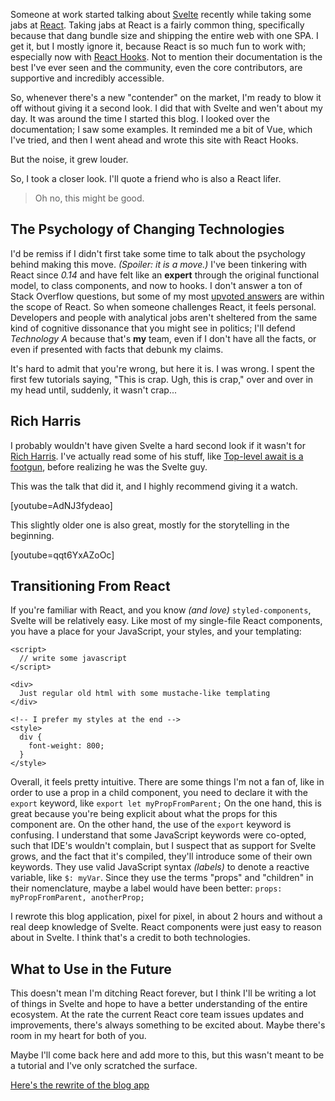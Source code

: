 Someone at work started talking about [Svelte](https://svelte.dev/)
recently while taking some jabs at [React](https://reactjs.org/).
Taking jabs at React is a fairly common thing, specifically
because that dang bundle size and shipping the entire web with one
SPA. I get it, but I mostly ignore it, because React is so much fun to
work with; especially now with [React Hooks](https://reactjs.org/docs/hooks-intro.html).
Not to mention their documentation is the best I've ever seen and the
community, even the core contributors, are supportive and incredibly
accessible.

So, whenever there's a new "contender" on the market, I'm ready to blow
it off without giving it a second look. I did that with Svelte and wen't
about my day. It was around the time I started this blog. I looked over
the documentation; I saw some examples. It reminded me a bit of Vue, which
I've tried, and then I went ahead and wrote this site with React Hooks.

But the noise, it grew louder.

So, I took a closer look. I'll quote a friend who is also a React lifer.

> Oh no, this might be good.

## The Psychology of Changing Technologies

I'd be remiss if I didn't first take some time to talk about the psychology
behind making this move. _(Spoiler: it is a move.)_ I've been tinkering with
React since _0.14_ and have felt like an **expert** through the
original functional model, to class components, and now to hooks.
I don't answer a ton of Stack Overflow questions, but some of my
most [upvoted answers](https://stackoverflow.com/a/42844911/1311545)
are within the scope of React. So when someone challenges React, it feels
personal. Developers and people with analytical jobs aren't sheltered from
the same kind of cognitive dissonance that you might see in politics; I'll
defend _Technology A_ because that's **my** team, even if I don't have all
the facts, or even if presented with facts that debunk my claims.

It's hard to admit that you're wrong, but here it is. I was wrong. I spent the
first few tutorials saying, "This is crap. Ugh, this is crap," over and over
in my head until, suddenly, it wasn't crap...

## Rich Harris

I probably wouldn't have given Svelte a hard second look if it wasn't for
[Rich Harris](https://twitter.com/Rich_Harris). I've actually read some of
his stuff, like [Top-level await is a footgun](https://gist.github.com/Rich-Harris/0b6f317657f5167663b493c722647221),
before realizing he was the Svelte guy.

This was the talk that did it, and I highly recommend giving it a watch.

[youtube=AdNJ3fydeao]

This slightly older one is also great, mostly for the storytelling
in the beginning.

[youtube=qqt6YxAZoOc]

## Transitioning From React

If you're familiar with React, and you know _(and love)_ `styled-components`,
Svelte will be relatively easy. Like most of my single-file React components,
you have a place for your JavaScript, your styles, and your templating:

```
<script>
  // write some javascript
</script>

<div>
  Just regular old html with some mustache-like templating
</div>

<!-- I prefer my styles at the end -->
<style>
  div {
    font-weight: 800;
  }
</style>
```

Overall, it feels pretty intuitive. There are some things I'm not a fan of, like
in order to use a prop in a child component, you need to declare it with the
`export` keyword, like `export let myPropFromParent;` On the one hand, this is
great because you're being explicit about what the props for this component are.
On the other hand, the use of the `export` keyword is confusing. I understand
that some JavaScript keywords were co-opted, such that IDE's wouldn't complain,
but I suspect that as support for Svelte grows, and the fact that it's compiled,
they'll introduce some of their own keywords. They use valid JavaScript syntax
_(labels)_ to denote a reactive variable, like `$: myVar`. Since they use the
terms "props" and "children" in their nomenclature, maybe a label would have
been better: `props: myPropFromParent, anotherProp;`

I rewrote this blog application, pixel for pixel, in about 2 hours and without
a real deep knowledge of Svelte. React components were just easy to reason
about in Svelte. I think that's a credit to both technologies.

## What to Use in the Future

This doesn't mean I'm ditching React forever, but I think I'll be writing a
lot of things in Svelte and hope to have a better understanding of the entire
ecosystem. At the rate the current React core team issues updates and
improvements, there's always something to be excited about. Maybe there's
room in my heart for both of you.

Maybe I'll come back here and add more to this, but this wasn't meant to be
a tutorial and I've only scratched the surface.

[Here's the rewrite of the blog app](https://github.com/nbrady-techempower/til-svelte)
